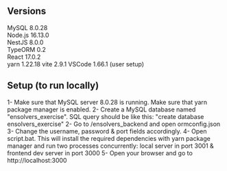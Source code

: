 ## Versions

MySQL 8.0.28  
Node.js 16.13.0  
NestJS 8.0.0  
TypeORM 0.2  
React 17.0.2  
yarn 1.22.18
vite 2.9.1
VSCode 1.66.1 (user setup)

## Setup (to run locally)

1- Make sure that MySQL server 8.0.28 is running. Make sure that yarn package manager is enabled.
2- Create a MySQL database named "ensolvers_exercise". SQL query should be like this: "create database ensolvers_exercise"
2- Go to /ensolvers_backend and open ormconfig.json
3- Change the username, password & port fields accordingly.
4- Open script.bat. This will install the required dependencies with yarn package manager and run two processes concurrently: local server in port 3001 & frontend dev server in port 3000
5- Open your browser and go to http://localhost:3000
